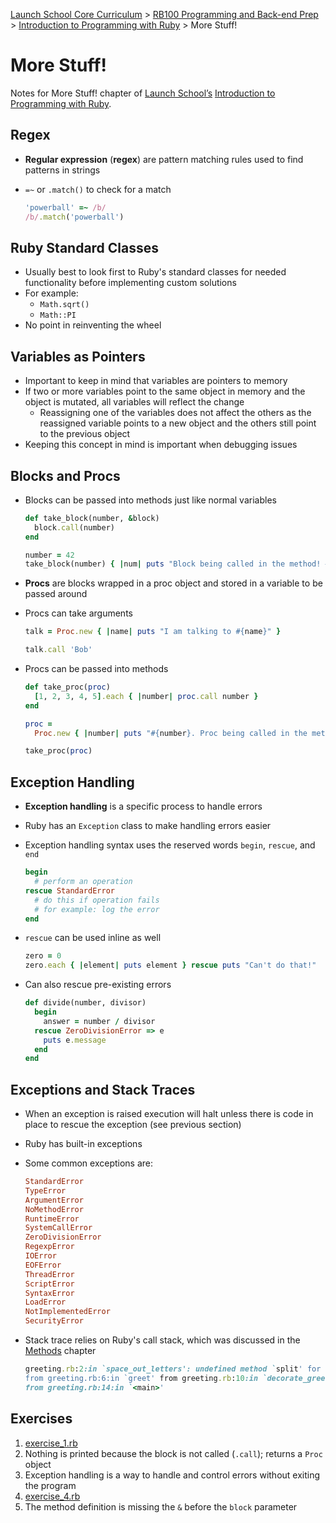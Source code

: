 [Launch School Core Curriculum][readme] >
[RB100 Programming and Back-end Prep][rb100-notes] >
[Introduction to Programming with Ruby][ruby-intro-notes] >
More Stuff!

# More Stuff!

Notes for More Stuff! chapter of [Launch School’s][launch-school] [Introduction to Programming with Ruby][ruby-intro-book].

## Regex

- **Regular expression** (**regex**) are pattern matching rules used to find patterns in strings
- `=~` or `.match()` to check for a match

  ```ruby
  'powerball' =~ /b/
  /b/.match('powerball')
  ```

## Ruby Standard Classes

- Usually best to look first to Ruby's standard classes for needed functionality before implementing custom solutions
- For example:
  - `Math.sqrt()`
  - `Math::PI`
- No point in reinventing the wheel

## Variables as Pointers

- Important to keep in mind that variables are pointers to memory
- If two or more variables point to the same object in memory and the object is mutated, all variables will reflect the change
  - Reassigning one of the variables does not affect the others as the reassigned variable points to a new object and the others still point to the previous object
- Keeping this concept in mind is important when debugging issues

## Blocks and Procs

- Blocks can be passed into methods just like normal variables

  ```ruby
  def take_block(number, &block)
    block.call(number)
  end

  number = 42
  take_block(number) { |num| puts "Block being called in the method! #{num}" }
  ```

- **Procs** are blocks wrapped in a proc object and stored in a variable to be passed around
- Procs can take arguments

  ```ruby
  talk = Proc.new { |name| puts "I am talking to #{name}" }

  talk.call 'Bob'
  ```

- Procs can be passed into methods

  ```ruby
  def take_proc(proc)
    [1, 2, 3, 4, 5].each { |number| proc.call number }
  end

  proc =
    Proc.new { |number| puts "#{number}. Proc being called in the method!" }

  take_proc(proc)
  ```

## Exception Handling

- **Exception handling** is a specific process to handle errors
- Ruby has an `Exception` class to make handling errors easier
- Exception handling syntax uses the reserved words `begin`, `rescue`, and `end`

  ```ruby
  begin
    # perform an operation
  rescue StandardError
    # do this if operation fails
    # for example: log the error
  end
  ```

- `rescue` can be used inline as well

  <!-- prettier-ignore -->
  ```ruby
  zero = 0
  zero.each { |element| puts element } rescue puts "Can't do that!"
  ```

- Can also rescue pre-existing errors

  ```ruby
  def divide(number, divisor)
    begin
      answer = number / divisor
    rescue ZeroDivisionError => e
      puts e.message
    end
  end
  ```

## Exceptions and Stack Traces

- When an exception is raised execution will halt unless there is code in place to rescue the exception (see previous section)
- Ruby has built-in exceptions
- Some common exceptions are:

  ```ruby
  StandardError
  TypeError
  ArgumentError
  NoMethodError
  RuntimeError
  SystemCallError
  ZeroDivisionError
  RegexpError
  IOError
  EOFError
  ThreadError
  ScriptError
  SyntaxError
  LoadError
  NotImplementedError
  SecurityError
  ```

- Stack trace relies on Ruby's call stack, which was discussed in the [Methods][methods] chapter

  ```ruby
  greeting.rb:2:in `space_out_letters': undefined method `split' for 1:Integer (NoMethodError)
  from greeting.rb:6:in `greet' from greeting.rb:10:in `decorate_greeting'
  from greeting.rb:14:in `<main>'
  ```

## Exercises

1. [exercise_1.rb](exercise_1.rb)
2. Nothing is printed because the block is not called (`.call`); returns a `Proc` object
3. Exception handling is a way to handle and control errors without exiting the program
4. [exercise_4.rb](exercise_4.rb)
5. The method definition is missing the `&` before the `block` parameter

[methods]: /rb100/introduction_to_programming_with_ruby/methods/methods-notes.md
[rb100-notes]: /rb100/rb100-notes.md
[readme]: /README.md
[ruby-intro-notes]: /rb100/introduction_to_programming_with_ruby/introduction-to-programming-with-ruby-notes.md
[launch-school]: https://launchschool.com
[ruby-intro-book]: https://launchschool.com/books/ruby
